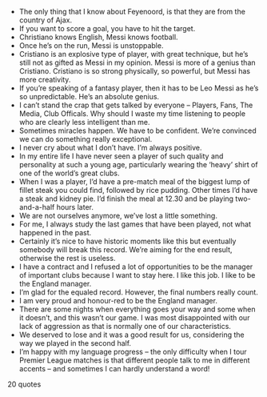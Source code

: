  - The only thing that I know about Feyenoord, is that they are from the country of Ajax.
 - If you want to score a goal, you have to hit the target.
 - Christiano knows English, Messi knows football.
 - Once he’s on the run, Messi is unstoppable.
 - Cristiano is an explosive type of player, with great technique, but he’s still not as gifted as Messi in my opinion. Messi is more of a genius than Cristiano. Cristiano is so strong physically, so powerful, but Messi has more creativity.
 - If you’re speaking of a fantasy player, then it has to be Leo Messi as he’s so unpredictable. He’s an absolute genius.
 - I can’t stand the crap that gets talked by everyone – Players, Fans, The Media, Club Officals. Why should I waste my time listening to people who are clearly less intelligent than me.
 - Sometimes miracles happen. We have to be confident. We’re convinced we can do something really exceptional.
 - I never cry about what I don’t have. I’m always positive.
 - In my entire life I have never seen a player of such quality and personality at such a young age, particularly wearing the ‘heavy’ shirt of one of the world’s great clubs.
 - When I was a player, I’d have a pre-match meal of the biggest lump of fillet steak you could find, followed by rice pudding. Other times I’d have a steak and kidney pie. I’d finish the meal at 12.30 and be playing two-and-a-half hours later.
 - We are not ourselves anymore, we’ve lost a little something.
 - For me, I always study the last games that have been played, not what happened in the past.
 - Certainly it’s nice to have historic moments like this but eventually somebody will break this record. We’re aiming for the end result, otherwise the rest is useless.
 - I have a contract and I refused a lot of opportunities to be the manager of important clubs because I want to stay here. I like this job. I like to be the England manager.
 - I’m glad for the equaled record. However, the final numbers really count.
 - I am very proud and honour-red to be the England manager.
 - There are some nights when everything goes your way and some when it doesn’t, and this wasn’t our game. I was most disappointed with our lack of aggression as that is normally one of our characteristics.
 - We deserved to lose and it was a good result for us, considering the way we played in the second half.
 - I’m happy with my language progress – the only difficulty when I tour Premier League matches is that different people talk to me in different accents – and sometimes I can hardly understand a word!

20 quotes